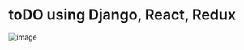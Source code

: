 # toDO using Django, React, Redux
![image](https://user-images.githubusercontent.com/91896985/165405251-5a288d1c-ae65-40c0-8897-908f6c9989a9.png)

